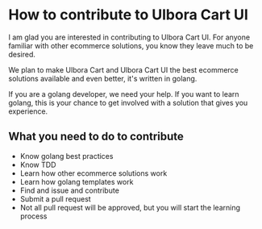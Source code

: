 # How to contribute to Ulbora Cart UI

I am glad you are interested in contributing to Ulbora Cart UI. 
For anyone familiar with other ecommerce solutions, you know they leave much to be desired. 

We plan to make Ulbora Cart and Ulbora Cart UI the best ecommerce solutions available and even better, it's written in golang.

If you are a golang developer, we need your help.
If you want to learn golang, this is your chance to get involved with a solution that gives you experience.

## What you need to do to contribute
* Know golang best practices
* Know TDD
* Learn how other ecommerce solutions work
* Learn how golang templates work
* Find and issue and contribute
* Submit a pull request
* Not all pull request will be approved, but you will start the learning process


